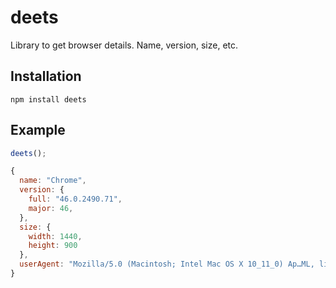 # deets

Library to get browser details. Name, version, size, etc.

## Installation

`npm install deets`

## Example



``` js
deets();

{  
  name: "Chrome",
  version: {
    full: "46.0.2490.71",
    major: 46,  
  },  
  size: {
    width: 1440,
    height: 900
  },
  userAgent: "Mozilla/5.0 (Macintosh; Intel Mac OS X 10_11_0) Ap…ML, like Gecko) Chrome/46.0.2490.71 Safari/537.36",
}
```
